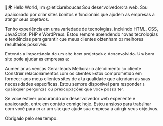 👋🌍 Hello World, I’m @leticiareboucas
Sou desenvolvedorora web.
Sou apaixonado por criar sites bonitos e funcionais que ajudem as empresas a atingir seus objetivos.

Tenho experiência em uma variedade de tecnologias, incluindo HTML, CSS, JavaScript, PHP e WordPress. 
Estou sempre aprendendo novas tecnologias e tendências para garantir que meus clientes obtenham os melhores resultados possíveis.

Entendo a importância de um site bem projetado e desenvolvido. Um bom site pode ajudar as empresas a:

Aumentar as vendas
Gerar leads
Melhorar o atendimento ao cliente
Construir relacionamentos com os clientes
Estou comprometido em fornecer aos meus clientes sites de alta qualidade que atendam às suas necessidades específicas. Estou sempre disponível para responder a quaisquer perguntas ou preocupações que você possa ter.

Se você estiver procurando um desenvolvedor web experiente e apaixonado, entre em contato comigo hoje. Estou ansioso para trabalhar com você para criar um site que ajude sua empresa a atingir seus objetivos.

Obrigado pelo seu tempo.
